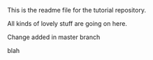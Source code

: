 This is the readme file for the tutorial repository.

All kinds of lovely stuff are going on here.


Change added in master branch

blah
